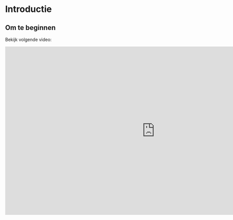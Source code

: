 # Introductie
## Om te beginnen
Bekijk volgende video:
<div class ="dodona-centered-group">
<iframe width="960" height="540" src="https://www.youtube.com/embed/eF8Bm-KF0GE" title="Python in de Klas - Introductie" frameborder="0" allow="accelerometer; autoplay; clipboard-write; encrypted-media; gyroscope; picture-in-picture; web-share" allowfullscreen></iframe>
</div>
